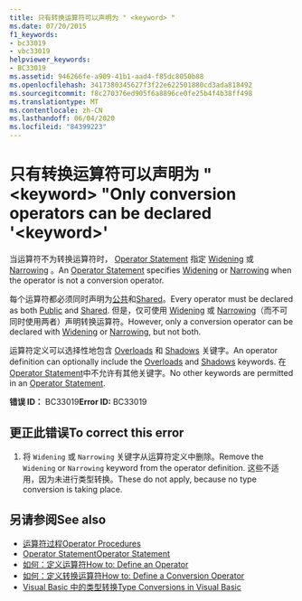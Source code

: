 ```yaml
---
title: 只有转换运算符可以声明为 " <keyword> "
ms.date: 07/20/2015
f1_keywords:
- bc33019
- vbc33019
helpviewer_keywords:
- BC33019
ms.assetid: 946266fe-a909-41b1-aad4-f85dc8050b88
ms.openlocfilehash: 3417380345627f3f22e622501880cd3ada818492
ms.sourcegitcommit: f8c270376ed905f6a8896ce0fe25b4f4b38ff498
ms.translationtype: MT
ms.contentlocale: zh-CN
ms.lasthandoff: 06/04/2020
ms.locfileid: "84399223"
---
```

# <a name="only-conversion-operators-can-be-declared-keyword"></a><span data-ttu-id="f8223-102">只有转换运算符可以声明为 " \<keyword> "</span><span class="sxs-lookup"><span data-stu-id="f8223-102">Only conversion operators can be declared '\<keyword>'</span></span>
<span data-ttu-id="f8223-103">当运算符不为转换运算符时， [Operator Statement](../language-reference/statements/operator-statement.md) 指定 [Widening](../language-reference/modifiers/widening.md) 或 [Narrowing](../language-reference/modifiers/narrowing.md) 。</span><span class="sxs-lookup"><span data-stu-id="f8223-103">An [Operator Statement](../language-reference/statements/operator-statement.md) specifies [Widening](../language-reference/modifiers/widening.md) or [Narrowing](../language-reference/modifiers/narrowing.md) when the operator is not a conversion operator.</span></span>  
  
 <span data-ttu-id="f8223-104">每个运算符都必须同时声明为[公共](../language-reference/modifiers/public.md)和[Shared](../language-reference/modifiers/shared.md)。</span><span class="sxs-lookup"><span data-stu-id="f8223-104">Every operator must be declared as both [Public](../language-reference/modifiers/public.md) and [Shared](../language-reference/modifiers/shared.md).</span></span> <span data-ttu-id="f8223-105">但是，仅可使用 [Widening](../language-reference/modifiers/widening.md) 或 [Narrowing](../language-reference/modifiers/narrowing.md)（而不可同时使用两者）声明转换运算符。</span><span class="sxs-lookup"><span data-stu-id="f8223-105">However, only a conversion operator can be declared with [Widening](../language-reference/modifiers/widening.md) or [Narrowing](../language-reference/modifiers/narrowing.md), but not both.</span></span>  
  
 <span data-ttu-id="f8223-106">运算符定义可以选择性地包含 [Overloads](../language-reference/modifiers/overloads.md) 和 [Shadows](../language-reference/modifiers/shadows.md) 关键字。</span><span class="sxs-lookup"><span data-stu-id="f8223-106">An operator definition can optionally include the [Overloads](../language-reference/modifiers/overloads.md) and [Shadows](../language-reference/modifiers/shadows.md) keywords.</span></span> <span data-ttu-id="f8223-107">在 [Operator Statement](../language-reference/statements/operator-statement.md)中不允许有其他关键字。</span><span class="sxs-lookup"><span data-stu-id="f8223-107">No other keywords are permitted in an [Operator Statement](../language-reference/statements/operator-statement.md).</span></span>  
  
 <span data-ttu-id="f8223-108">**错误 ID：** BC33019</span><span class="sxs-lookup"><span data-stu-id="f8223-108">**Error ID:** BC33019</span></span>  
  
## <a name="to-correct-this-error"></a><span data-ttu-id="f8223-109">更正此错误</span><span class="sxs-lookup"><span data-stu-id="f8223-109">To correct this error</span></span>  
  
1. <span data-ttu-id="f8223-110">将 `Widening` 或 `Narrowing` 关键字从运算符定义中删除。</span><span class="sxs-lookup"><span data-stu-id="f8223-110">Remove the `Widening` or `Narrowing` keyword from the operator definition.</span></span> <span data-ttu-id="f8223-111">这些不适用，因为未进行类型转换。</span><span class="sxs-lookup"><span data-stu-id="f8223-111">These do not apply, because no type conversion is taking place.</span></span>  
  
## <a name="see-also"></a><span data-ttu-id="f8223-112">另请参阅</span><span class="sxs-lookup"><span data-stu-id="f8223-112">See also</span></span>

- [<span data-ttu-id="f8223-113">运算符过程</span><span class="sxs-lookup"><span data-stu-id="f8223-113">Operator Procedures</span></span>](../programming-guide/language-features/procedures/operator-procedures.md)
- [<span data-ttu-id="f8223-114">Operator Statement</span><span class="sxs-lookup"><span data-stu-id="f8223-114">Operator Statement</span></span>](../language-reference/statements/operator-statement.md)
- [<span data-ttu-id="f8223-115">如何：定义运算符</span><span class="sxs-lookup"><span data-stu-id="f8223-115">How to: Define an Operator</span></span>](../programming-guide/language-features/procedures/how-to-define-an-operator.md)
- [<span data-ttu-id="f8223-116">如何：定义转换运算符</span><span class="sxs-lookup"><span data-stu-id="f8223-116">How to: Define a Conversion Operator</span></span>](../programming-guide/language-features/procedures/how-to-define-a-conversion-operator.md)
- [<span data-ttu-id="f8223-117">Visual Basic 中的类型转换</span><span class="sxs-lookup"><span data-stu-id="f8223-117">Type Conversions in Visual Basic</span></span>](../programming-guide/language-features/data-types/type-conversions.md)
